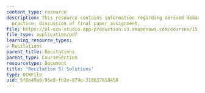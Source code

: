 ```yaml
---
content_type: resource
description: This resource contains information regarding derived demand and capital
  practice; discussion of final paper assignment.
file: https://ol-ocw-studio-app-production.s3.amazonaws.com/courses/15-031j-energy-decisions-markets-and-policies-spring-2012/5f8b40e895e8fb2e879e318637618458_MIT15_031JS12_DDC_Sltn.pdf
file_type: application/pdf
learning_resource_types:
- Recitations
parent_title: Recitations
parent_type: CourseSection
resourcetype: Document
title: 'Recitation 5: Solutions'
type: OCWFile
uid: 5f8b40e8-95e8-fb2e-879e-318637618458
---
```

